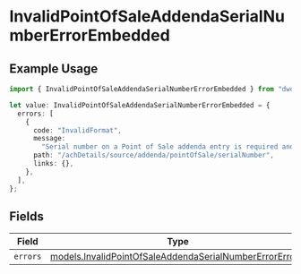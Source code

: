 # InvalidPointOfSaleAddendaSerialNumberErrorEmbedded

## Example Usage

```typescript
import { InvalidPointOfSaleAddendaSerialNumberErrorEmbedded } from "dwolla/models";

let value: InvalidPointOfSaleAddendaSerialNumberErrorEmbedded = {
  errors: [
    {
      code: "InvalidFormat",
      message:
        "Serial number on a Point of Sale addenda entry is required and can be up to 6 characters.",
      path: "/achDetails/source/addenda/pointOfSale/serialNumber",
      links: {},
    },
  ],
};
```

## Fields

| Field                                                                                                                    | Type                                                                                                                     | Required                                                                                                                 | Description                                                                                                              |
| ------------------------------------------------------------------------------------------------------------------------ | ------------------------------------------------------------------------------------------------------------------------ | ------------------------------------------------------------------------------------------------------------------------ | ------------------------------------------------------------------------------------------------------------------------ |
| `errors`                                                                                                                 | [models.InvalidPointOfSaleAddendaSerialNumberErrorError](../models/invalidpointofsaleaddendaserialnumbererrorerror.md)[] | :heavy_minus_sign:                                                                                                       | N/A                                                                                                                      |